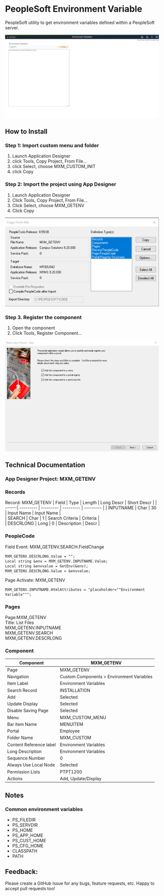 # PeopleSoft Environment Variable
PeopleSoft utility to get environment variables defined within a PeopleSoft server.

![Screenshot](img/screenshot.png)

## How to Install
### Step 1: Import custom menu and folder
1. Launch Application Designer 
2. click Tools, Copy Project, From File...   
3. click Select, choose MXM_CUSTOM_INIT
4. click Copy

### Step 2: Import the project using App Designer
1. Launch Application Designer
2. Click Tools, Copy Project, From File...   
3. Click Select, choose MXM_GETENV
4. Click Copy

![Copy Project](img/copy.png)

### Step 3. Register the component
1. Open the component
2. Click Tools, Register Component...

![Register](img/register.png)


## Technical Documentation
### App Designer Project: MXM_GETENV

### Records	
Record: MXM_GETENV
| Field | Type | Length | Long Descr | Short Descr |
| ------| --------- | --------- | --------- | --------- |
| INPUTNAME | Char | 30 | Input Name | Input Name |     
| SEARCH | Char | 1 | Search Criteria | Criteria |       
| DESCRLONG | Long | 0 | Description | Descr | 


### PeopleCode

Field Event: MXM_GETENV.SEARCH.FieldChange

```
MXM_GETENV.DESCRLONG.Value = "";
Local string &env = MXM_GETENV.INPUTNAME.Value;
Local string &envvalue = GetEnv(&env);
MXM_GETENV.DESCRLONG.Value = &envvalue;
```

Page Activate: MXM_GETENV

```
MXM_GETENV.INPUTNAME.HtmlAttributes = "placeholder=""Environment Variable""";
```

### Pages

Page:MXM_GETENV   
Title: List Files   
MXM_GETENV.INPUTNAME    
MXM_GETENV.SEARCH   
MXM_GETENV.DESCRLONG   

### Component

| Component | MXM_GETENV | 
| ------| --------- |
| Page | MXM_GETENV | 
| Navigation | Custom Components > Environment Variables | 
| Item Label | Environment Variables | 
| Search Record | INSTALLATION |
| Add | Selected | 
| Update Display | Selected |
| Disable Saving Page | Selected | 
| Menu | MXM_CUSTOM_MENU |
| Bar item Name | MENUITEM | 
| Portal | Employee |
| Folder Name | MXM_CUSTOM | 
| Content Reference label | Environment Variables |
| Long Description | Environment Variables | 
| Sequence Number | 0 |
| Always Use Local Node | Selected | 
| Permission Lists | PTPT1200 |
| Actions | Add, Update/Display |


## Notes
### Common environment variables
- PS_FILEDIR
- PS_SERVDIR        
- PS_HOME                
- PS_APP_HOME            
- PS_CUST_HOME  
- PS_CFG_HOME 
- CLASSPATH
- PATH


## Feedback:
Please create a GitHub Issue for any bugs, feature requests, etc. Happy to accept pull requests too!




























